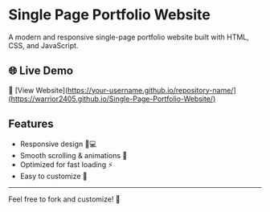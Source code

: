 # Single Page Portfolio Website

A modern and responsive single-page portfolio website built with HTML, CSS, and JavaScript.

## 🌐 Live Demo  
🔗 [View Website](https://your-username.github.io/repository-name/](https://warrior2405.github.io/Single-Page-Portfolio-Website/)

## Features  
- Responsive design 📱💻  
- Smooth scrolling & animations 🎨  
- Optimized for fast loading ⚡  
- Easy to customize 🔧  

---
Feel free to fork and customize! 🚀
